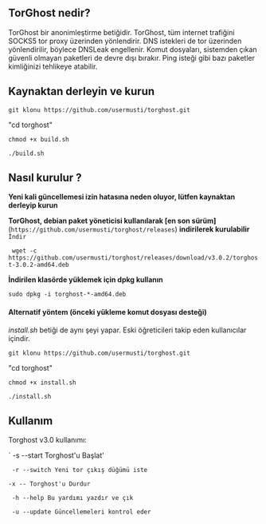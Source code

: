 ## TorGhost nedir?
TorGhost bir anonimleştirme betiğidir. TorGhost, tüm internet trafiğini SOCKS5 tor proxy üzerinden yönlendirir. DNS istekleri de tor üzerinden yönlendirilir, böylece DNSLeak engellenir. Komut dosyaları, sistemden çıkan güvenli olmayan paketleri de devre dışı bırakır. Ping isteği gibi bazı paketler kimliğinizi tehlikeye atabilir.

## Kaynaktan derleyin ve kurun
`git klonu https://github.com/usermusti/torghost.git`

"cd torghost"

`chmod +x build.sh`

`./build.sh`

## Nasıl kurulur ?
**Yeni kali güncellemesi izin hatasına neden oluyor, lütfen kaynaktan derleyip kurun**

**TorGhost, debian paket yöneticisi kullanılarak [en son sürüm]**(`https://github.com/usermusti/torghost/releases`) **indirilerek kurulabilir**
` İndir `

` wget -c https://github.com/usermusti/torghost/releases/download/v3.0.2/torghost-3.0.2-amd64.deb`

**İndirilen klasörde yüklemek için dpkg kullanın**

`sudo dpkg -i torghost-*-amd64.deb`



#### Alternatif yöntem (önceki yükleme komut dosyası desteği)
*install.sh* betiği de aynı şeyi yapar. Eski öğreticileri takip eden kullanıcılar içindir.

`git klonu https://github.com/usermusti/torghost.git`

"cd torghost"

`chmod +x install.sh`

`./install.sh`


## Kullanım
Torghost v3.0 kullanımı:

` -s --start Torghost'u Başlat'

` -r --switch Yeni tor çıkış düğümü iste`

` -x -- Torghost'u Durdur `

` -h --help Bu yardımı yazdır ve çık`

` -u --update Güncellemeleri kontrol eder`




